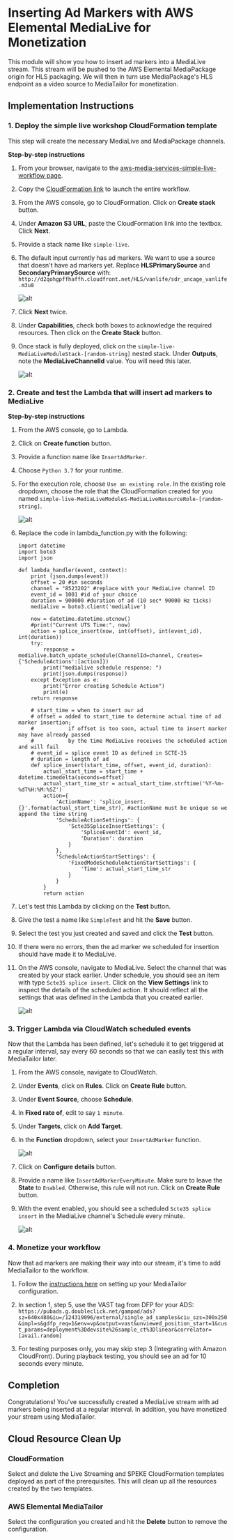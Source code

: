 # Inserting Ad Markers with AWS Elemental MediaLive for Monetization

This module will show you how to insert ad markers into a MediaLive stream. This stream will be pushed to the AWS Elemental MediaPackage origin for HLS packaging. We will then in turn use MediaPackage's HLS endpoint as a video source to MediaTailor for monetization.
	
## Implementation Instructions

### 1. Deploy the simple live workshop CloudFormation template
This step will create the necessary MediaLive and MediaPackage channels. 

**Step-by-step instructions**

1. From your browser, navigate to the [aws-media-services-simple-live-workflow page](https://github.com/aws-samples/aws-media-services-simple-live-workflow/tree/master/CloudFormation). 

1. Copy the [CloudFormation link](https://s3-us-west-2.amazonaws.com/rodeolabz-us-west-2/cloudformation/LiveStreamingWorkshopResources.json) to launch the entire workflow.

1. From the AWS console, go to CloudFormation. Click on **Create stack** button.

1. Under **Amazon S3 URL**, paste the CloudFormation link into the textbox. Click **Next**.

1. Provide a stack name like `simple-live`.

1. The default input currently has ad markers. We want to use a source that doesn't have ad markers yet. Replace **HLSPrimarySource** and **SecondaryPrimarySource** with:
	`http://d2qohgpffhaffh.cloudfront.net/HLS/vanlife/sdr_uncage_vanlife.m3u8`

	![alt](cfn_params.png)

1. Click **Next** twice.

1. Under **Capabilities**, check both boxes to acknowledge the required resources. Then click on the **Create Stack** button.

1. Once stack is fully deployed, click on the `simple-live-MediaLiveModuleStack-[random-string]` nested stack. Under **Outputs**, note the **MediaLiveChannelId** value. You will need this later. 

	![alt](medialive_channel_id.png)

### 2. Create and test the Lambda that will insert ad markers to MediaLive

**Step-by-step instructions**

1. From the AWS console, go to Lambda.

1. Click on **Create function** button.

1. Provide a function name like `InsertAdMarker`.

1. Choose `Python 3.7` for your runtime.

1. For the execution role, choose `Use an existing role`. In the existing role dropdown, choose the role that the CloudFormation created for you named `simple-live-MediaLiveModuleS-MediaLiveResourceRole-[random-string]`.

	![alt](lambda_config.png)

1. Replace the code in lambda_function.py with the following: 
	```
	import datetime
	import boto3
	import json

	def lambda_handler(event, context):
		print (json.dumps(event))
		offset = 20 #in seconds 
		channel = "8523202" #replace with your MediaLive channel ID
		event_id = 1001 #id of your choice
		duration = 900000 #duration of ad (10 sec* 90000 Hz ticks)
		medialive = boto3.client('medialive')

		now = datetime.datetime.utcnow()
		#print("Current UTS Time:", now)
		action = splice_insert(now, int(offset), int(event_id), int(duration))
		try:
			response = medialive.batch_update_schedule(ChannelId=channel, Creates={'ScheduleActions':[action]})
			print("medialive schedule response: ")
			print(json.dumps(response))
		except Exception as e:
			print("Error creating Schedule Action")
			print(e)
		return response
	
		# start_time = when to insert our ad
		# offset = added to start_time to determine actual time of ad marker insertion; 
		#           if offset is too soon, actual time to insert marker may have already passed 
		#           by the time MediaLive receives the scheduled action and will fail
		# event_id = splice event ID as defined in SCTE-35
		# duration = length of ad
		def splice_insert(start_time, offset, event_id, duration):
			actual_start_time = start_time + datetime.timedelta(seconds=offset)
			actual_start_time_str = actual_start_time.strftime('%Y-%m-%dT%H:%M:%SZ')
			action={
				'ActionName': 'splice_insert.{}'.format(actual_start_time_str), #actionName must be unique so we append the time string
				'ScheduleActionSettings': {
					'Scte35SpliceInsertSettings': {
						'SpliceEventId': event_id,
						'Duration': duration
					}
				},
				'ScheduleActionStartSettings': { 
					'FixedModeScheduleActionStartSettings': { 
						'Time': actual_start_time_str 
					}
				}    
			}
			return action
	```
1. Let's test this Lambda by clicking on the **Test** button.
1. Give the test a name like `SimpleTest` and hit the **Save** button.
1. Select the test you just created and saved and click the **Test** button.
1. If there were no errors, then the ad marker we scheduled for insertion should have made it to MediaLive. 
1. On the AWS console, navigate to MediaLive. Select the channel that was created by your stack earlier. Under schedule, you should see an item with type `Scte35 splice insert`. Click on the **View Settings** link to inspect the details of the scheduled action. It should reflect all the settings that was defined in the Lambda that you created earlier.

	![alt](scheduled_splice_insert.png)

### 3. Trigger Lambda via CloudWatch scheduled events
Now that the Lambda has been defined, let's schedule it to get triggered at a regular interval, say every 60 seconds so that we can easily test this with MediaTailor later. 

1. From the AWS console, navigate to CloudWatch.

1. Under **Events**, click on **Rules**.  Click on **Create Rule** button.

1. Under **Event Source**, choose **Schedule**. 

1. In **Fixed rate of**, edit to say `1 minute`.

1. Under **Targets**, click on **Add Target**.

1. In the **Function** dropdown, select your `InsertAdMarker` function.

	![alt](cloudwatch_event_rule.png)

1. Click on **Configure details** button. 

1. Provide a name like `InsertAdMarkerEveryMinute`. Make sure to leave the **State** to `Enabled`. Otherwise, this rule will not run. Click on **Create Rule** button.

1. With the event enabled, you should see a scheduled `Scte35 splice insert` in the MediaLive channel's Schedule every minute.

	![alt](insert_every_minute.png)

### 4. Monetize your workflow
Now that ad markers are making their way into our stream, it's time to add MediaTailor to the workflow. 

1. Follow the [instructions here](https://github.com/aws-samples/aws-media-services-simple-live-workflow/tree/master/5-MediaTailor) on setting up your MediaTailor configuration.  

1. In section 1, step 5, use the VAST tag from DFP for your ADS:
`https://pubads.g.doubleclick.net/gampad/ads?sz=640x480&iu=/124319096/external/single_ad_samples&ciu_szs=300x250&impl=s&gdfp_req=1&env=vp&output=vast&unviewed_position_start=1&cust_params=deployment%3Ddevsite%26sample_ct%3Dlinear&correlator=[avail.random]`

1. For testing purposes only, you may skip step 3 (Integrating with Amazon CloudFront). During playback testing, you should see an ad for 10 seconds every minute.


## Completion

Congratulations! You've successfully created a MediaLive stream with ad markers being inserted at a regular interval. In addition, you have monetized your stream using MediaTailor.


## Cloud Resource Clean Up

### CloudFormation
Select and delete the Live Streaming and SPEKE CloudFormation templates deployed as part of the prerequisites. This will clean up all the resources created by the two templates. 

### AWS Elemental MediaTailor
Select the configuration you created and hit the **Delete** button to remove the configuration.
